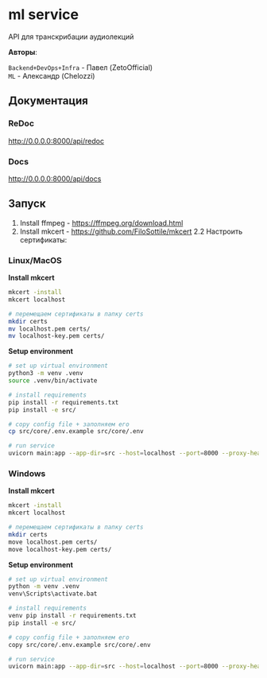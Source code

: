 # ml service

API для транскрибации аудиолекций

**Авторы**:

`Backend+DevOps+Infra` - Павел (ZetoOfficial) <br>
`ML` - Александр (Chelozzi) <br>

## Документация

### ReDoc

http://0.0.0.0:8000/api/redoc

### Docs

http://0.0.0.0:8000/api/docs

## Запуск

1. Install ffmpeg - https://ffmpeg.org/download.html
2. Install mkcert - https://github.com/FiloSottile/mkcert
   2.2 Настроить сертификаты:

### Linux/MacOS

**Install mkcert**

```bash
mkcert -install
mkcert localhost

# перемещаем сертификаты в папку certs
mkdir certs
mv localhost.pem certs/
mv localhost-key.pem certs/
```

**Setup environment**

```bash
# set up virtual environment
python3 -m venv .venv
source .venv/bin/activate

# install requirements
pip install -r requirements.txt
pip install -e src/

# copy config file + заполняем его
cp src/core/.env.example src/core/.env

# run service
uvicorn main:app --app-dir=src --host=localhost --port=8000 --proxy-headers --ssl-keyfile=./certs/localhost-key.pem --ssl-certfile=./certs/localhost.pem
```

### Windows

**Install mkcert**

```bash
mkcert -install
mkcert localhost

# перемещаем сертификаты в папку certs
mkdir certs
move localhost.pem certs/
move localhost-key.pem certs/
```

**Setup environment**

```bash
# set up virtual environment
python -m venv .venv
venv\Scripts\activate.bat

# install requirements
venv pip install -r requirements.txt
pip install -e src/

# copy config file + заполняем его
copy src/core/.env.example src/core/.env

# run service
uvicorn main:app --app-dir=src --host=localhost --port=8000 --proxy-headers --ssl-keyfile=./certs/localhost-key.pem --ssl-certfile=./certs/localhost.pem
```

